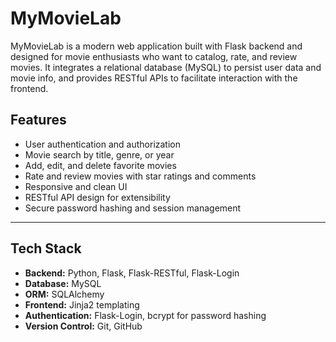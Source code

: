 # MyMovieLab

MyMovieLab is a modern web application built with Flask backend and designed for movie enthusiasts who want to catalog, rate, and review movies. It integrates a relational database (MySQL) to persist user data and movie info, and provides RESTful APIs to facilitate interaction with the frontend.

## Features

- User authentication and authorization  
- Movie search by title, genre, or year  
- Add, edit, and delete favorite movies  
- Rate and review movies with star ratings and comments  
- Responsive and clean UI
- RESTful API design for extensibility  
- Secure password hashing and session management  

---

## Tech Stack

- **Backend:** Python, Flask, Flask-RESTful, Flask-Login  
- **Database:** MySQL
- **ORM:** SQLAlchemy  
- **Frontend:** Jinja2 templating   
- **Authentication:** Flask-Login, bcrypt for password hashing  
- **Version Control:** Git, GitHub 
